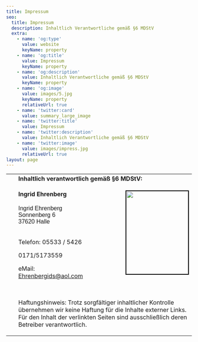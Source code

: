 ```yaml
---
title: Impressum
seo:
  title: Impressum
  description: Inhaltlich Verantwortliche gemäß §6 MDStV
  extra:
    - name: 'og:type'
      value: website
      keyName: property
    - name: 'og:title'
      value: Impressum
      keyName: property
    - name: 'og:description'
      value: Inhaltlich Verantwortliche gemäß §6 MDStV
      keyName: property
    - name: 'og:image'
      value: images/5.jpg
      keyName: property
      relativeUrl: true
    - name: 'twitter:card'
      value: summary_large_image
    - name: 'twitter:title'
      value: Impressum
    - name: 'twitter:description'
      value: Inhaltlich Verantwortliche gemäß §6 MDStV
    - name: 'twitter:image'
      value: images/impress.jpg
      relativeUrl: true
layout: page
---
```


<table border="0" cellspacing="0" cellpadding="4" width="97%"><tbody><tr><td width="9"><img src="../images/green-dot.gif" alt="" width="9" height="8"></td><td width="467"><strong>Inhaltlich verantwortlich gemäß §6 MDStV:</strong></td></tr><tr><td width="9">&nbsp;</td><td><p><img style="float: right; border: 2px solid black;" src="../images/impress.jpg" alt="" width="168" height="225"><strong>Ingrid Ehrenberg</strong><span style="font-family: Arial; font-size: x-small;">&nbsp;</span><br><br><span style="font-family: Arial;">Ingrid Ehrenberg<br>Sonnenberg 6<br></span><span style="font-family: Arial;">37620 Halle</span></p><p><br>Telefon: 05533 / 5426</p><p>0171/5173559&nbsp;</p><p>eMail:<br><a href="mailto:Ehrenbergids@aol.com">Ehrenbergids@aol.com</a></p><p>&nbsp;</p><p>Haftungshinweis: Trotz sorgfältiger inhaltlicher Kontrolle übernehmen wir keine Haftung für die Inhalte externer Links. Für den Inhalt der verlinkten Seiten sind ausschließlich deren Betreiber verantwortlich.</p></td></tr></tbody></table>

